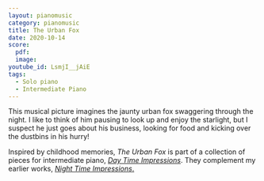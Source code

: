 ```yaml
---
layout: pianomusic
category: pianomusic
title: The Urban Fox
date: 2020-10-14
score:
  pdf: 
  image: 
youtube_id: LsmjI__jAiE
tags:
  - Solo piano
  - Intermediate Piano
---
```

This musical picture imagines the jaunty urban fox swaggering through the night. I like to think of him pausing to look up and enjoy the starlight, but I suspect he just goes about his business, looking for food and kicking over the dustbins in his hurry!



Inspired by childhood memories, *The Urban Fox* is part of a collection of pieces for intermediate piano, [*Day Time Impressions*](https://www.bakertunes.com/pianomusic/day-time-impressions). They complement my earlier works, [*Night Time Impressions*.](https://www.bakertunes.com/pianomusic/night-time-impressions/)
